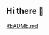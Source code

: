 ## Hi there 👋
<!--
**Devante-Caprice/Data Analyst is a ✨ _special_ ✨ repository because its `README.md` (this file) appears on your GitHub profile.
I am a Computing graduate with a passion in Data Analysis surrounding the area of AI and Machine Learning. Having had the opportunity to work in retail for 6 years from 2010-2016, I have been able to develop a range of skills including the ability to work collaboratively with others, communicating a diverse range of people effectively as well as individually, and demonstrating the ability to problem solve and work in a systematic approach.
Here are some ideas to get you started:

- 🔭 I’m currently working on a government funded course. As I am currently enrolled on a 8 week intensive Digital Skills Bootcamp in Data with Just IT training. Looking to consolidate my skills further to become a qualified Data Analyst. Working on serval projects to develop my online GitHub portfolio.
- 🌱 I’m currently learning all things associated with data. This includes Data, Big Data, Data Structure, Data Architectures and Governance. 
-Data Analysis using MS Excel
- Introduction to Data Visualisation using MS Excel, Tableau and Power BI
- Data Analytics- Power BI
- Introduction to Database- Access and SQL Assignment
- Azure Fundamentals- Module 1- core data concepts- Software SAAS, Cloud
- Azure Fundamentals- Module 2- relational data in Azure (DB)
- Azure Fundamentals- Module 3- Non-relational data in Azure (DB)
- Azure Fundamentals- Module 4- Fundamentals of data analytics
- Data Analysis via Python programming- Utilising Pandas, Matplotlib and Seaborn
- 👯 I’m looking to collaborate on any project
- 🤔 I’m looking for help with landing a job in Data Analyst that uses Excel or Tableau to analyse data.
- 💬 Ask me about ...I am a massive Arsenal supporter hoping to land a Data Analyst role that uses Tableau or Excel to display data also I am 29 years old.
- 📫 How to reach me: through email or 
- 😄 Pronouns: ...He/him
- ⚡ Fun fact: ... I do read a lot. Right now I am currently reading Of Mice and Men by John Steinbeck
-->
[README.md](https://github.com/user-attachments/files/20208267/README.md)
